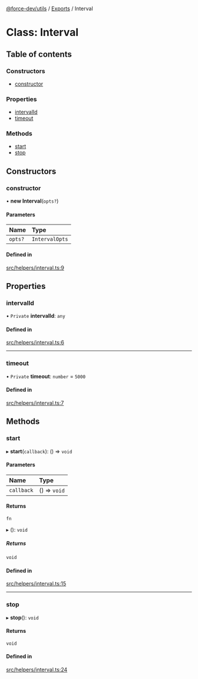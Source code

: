[@force-dev/utils](../README.md) / [Exports](../modules.md) / Interval

# Class: Interval

## Table of contents

### Constructors

- [constructor](Interval.md#constructor)

### Properties

- [intervalId](Interval.md#intervalid)
- [timeout](Interval.md#timeout)

### Methods

- [start](Interval.md#start)
- [stop](Interval.md#stop)

## Constructors

### constructor

• **new Interval**(`opts?`)

#### Parameters

| Name | Type |
| :------ | :------ |
| `opts?` | `IntervalOpts` |

#### Defined in

[src/helpers/interval.ts:9](https://github.com/epifanovmd/utils/blob/fdca100/src/helpers/interval.ts#L9)

## Properties

### intervalId

• `Private` **intervalId**: `any`

#### Defined in

[src/helpers/interval.ts:6](https://github.com/epifanovmd/utils/blob/fdca100/src/helpers/interval.ts#L6)

___

### timeout

• `Private` **timeout**: `number` = `5000`

#### Defined in

[src/helpers/interval.ts:7](https://github.com/epifanovmd/utils/blob/fdca100/src/helpers/interval.ts#L7)

## Methods

### start

▸ **start**(`callback`): () => `void`

#### Parameters

| Name | Type |
| :------ | :------ |
| `callback` | () => `void` |

#### Returns

`fn`

▸ (): `void`

##### Returns

`void`

#### Defined in

[src/helpers/interval.ts:15](https://github.com/epifanovmd/utils/blob/fdca100/src/helpers/interval.ts#L15)

___

### stop

▸ **stop**(): `void`

#### Returns

`void`

#### Defined in

[src/helpers/interval.ts:24](https://github.com/epifanovmd/utils/blob/fdca100/src/helpers/interval.ts#L24)
